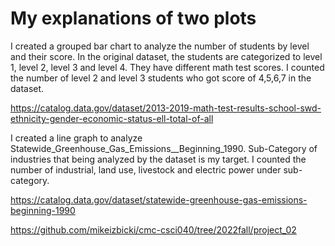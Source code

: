 # My explanations of two plots 
I created a grouped bar chart to analyze the number of students by level and their score. In the original dataset, the students are categorized to level 1, level 2, level 3 and level 4. They have different math  test scores. I counted the number of level 2 and level 3 students who got score of 4,5,6,7 in the dataset. 

https://catalog.data.gov/dataset/2013-2019-math-test-results-school-swd-ethnicity-gender-economic-status-ell-total-of-all




I created a line graph to analyze Statewide_Greenhouse_Gas_Emissions__Beginning_1990. 
Sub-Category of industries that being analyzed by the dataset is my target. 
I counted the number of industrial, land use, livestock and electric power under sub-category. 

https://catalog.data.gov/dataset/statewide-greenhouse-gas-emissions-beginning-1990






https://github.com/mikeizbicki/cmc-csci040/tree/2022fall/project_02